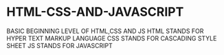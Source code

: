 # HTML-CSS-AND-JAVASCRIPT
BASIC BEGINNING LEVEL OF HTML,CSS AND JS
HTML STANDS FOR HYPER TEXT MARKUP LANGUAGE
CSS STANDS FOR CASCADING STYLE SHEET
JS STANDS FOR JAVASCRIPT
